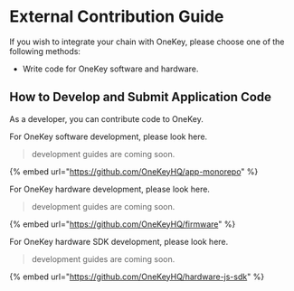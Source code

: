 # External Contribution Guide

If you wish to integrate your chain with OneKey, please choose one of the following methods:

* Write code for OneKey software and hardware.

## How to Develop and Submit Application Code

As a developer, you can contribute code to OneKey.&#x20;



For OneKey software development, please look here.

> development guides are coming soon.

{% embed url="https://github.com/OneKeyHQ/app-monorepo" %}

For OneKey hardware development, please look here.

> development guides are coming soon.

{% embed url="https://github.com/OneKeyHQ/firmware" %}

For OneKey hardware SDK development, please look here.

> development guides are coming soon.

{% embed url="https://github.com/OneKeyHQ/hardware-js-sdk" %}
